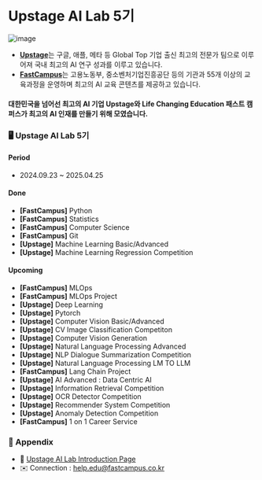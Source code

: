 # Upstage AI Lab 5기

![image](https://github.com/UpstageAILab/.github/assets/156163982/66b6a1ab-e147-4adf-a18b-ecea7047183d)
- [**Upstage**](https://www.upstage.ai/)는 구글, 애플, 메타 등 Global Top 기업 출신 최고의 전문가 팀으로 이루어져 국내 최고의 AI 연구 성과를 이루고 있습니다.
- [**FastCampus**](https://fastcampus.co.kr/)는 고용노동부, 중소벤처기업진흥공단 등의 기관과 55개 이상의 교육과정을 운영하며 최고의 AI 교육 콘텐츠를 제공하고 있습니다.

#### 대한민국을 넘어선 최고의 AI 기업 **Upstage**와 Life Changing Education **패스트 캠퍼스**가 **최고의 AI 인재를 만들기 위해 모였습니다.**


### 🖥️ Upstage AI Lab 5기
#### Period
- 2024.09.23 ~ 2025.04.25

#### Done
- **[FastCampus]** Python
- **[FastCampus]** Statistics
- **[FastCampus]** Computer Science
- **[FastCampus]** Git
- **[Upstage]** Machine Learning Basic/Advanced
- **[Upstage]** Machine Learning Regression Competition
  
#### Upcoming
- **[FastCampus]** MLOps
- **[FastCampus]** MLOps Project
- **[Upstage]** Deep Learning
- **[Upstage]** Pytorch
- **[Upstage]** Computer Vision Basic/Advanced
- **[Upstage]** CV Image Classification Competiton
- **[Upstage]** Computer Vision Generation
- **[Upstage]** Natural Language Processing Advanced
- **[Upstage]** NLP Dialogue Summarization Competition
- **[Upstage]** Natural Language Processing LM TO LLM
- **[FastCampus]** Lang Chain Project
- **[Upstage]** AI Advanced : Data Centric AI
- **[Upstage]** Information Retrieval Competition
- **[Upstage]** OCR Detector Competition
- **[Upstage]** Recommender System Competition
- **[Upstage]** Anomaly Detection Competition
- **[FastCampus]** 1 on 1 Career Service

  
### 🎇 Appendix
- 🙌 [Upstage AI Lab Introduction Page](https://fastcampus.co.kr/b2g_kdigitaltraining_ai)
- ✉️ Connection : help.edu@fastcampus.co.kr
